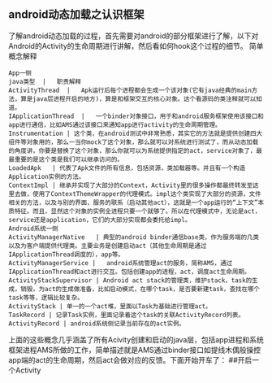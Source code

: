 ## android动态加载之认识框架
了解android动态加载的过程，首先需要对android的部分框架进行了解，以下对Android的Activity的生命周期进行讲解，然后看如何hook这个过程的细节。
简单概念解释
```table
App一侧
java类型  |   职责解释
ActivityThread  |   Apk运行后每个进程都会生成一个该对象(它有java经典的main方法，算是java层进程开启的地方)，算是和框架交互的核心对象。这个看源码的类注释就可以知道。
IApplicationThread  |   一个binder对象接口，用于和android服务框架使用该接口和app进行通信，比如AMS通过该接口来通知app进行activity的生命周期管理。
Instrumentation | 这个类，在android测试中非常熟悉，其实它的方法就是提供创建四大组件等对象用的，那么一当你mock了这个对象，那么就可以对系统进行测试了，而从动态加载的角度讲，你要是替换了这个对象，那么你就可以为系统提供指定的act，service对象了，最最重要的是这个类是我们可以继承访问的。
LoadedApk   | 代表了Apk文件的所有信息，包括资源，类加载器等。并且有一个构造Application实例的方法。
ContextImpl | 继承并实现了大部分的Context，Activity里的很多操作都最终转发至这里去做，使用了ContextThemeWrapper的代理模式。impl这个类实现了大部分的资源，文件相关的方法，以及与别的界面，服务的联系（启动其他act），这就是一个app运行的“上下文”本质特征。而且，显然这个对象的实例全进程只要一个就够了。所以在代理模式中，无论是act，service还是application，它们的大部分实现都会委托给impl。
Android系统一侧
ActivityManagerNative   | 典型的android binder通信base类，作为服务端的几类以及为客户端提供代理类。主要业务是创建启动act（其他生命周期是通过IApplicationThread调度的），app等。
ActivityManagerService |   android系统管理act的服务，简称AMS，通过IApplicationThread和act进行交互。包括创建app的进程，act，调度act生命周期。
ActivityStackSupervisor | Android act stack的管理类，维护stack，task的生成，销毁，为act的生成做准备，比如启动模式，在哪个task，是否要新建task，查找在哪个task等等，逻辑比较复杂。
ActivityStack | 单一的一个act堆，里面以Task为基础进行管理act。
TaskRecord | 记录Task实例，里面记录着这个task的关联ActivityRecord列表。
ActivityRecord | android系统侧记录当前存在的act实例。
```
上面的这些概念几乎涵盖了所有Acivity创建和启动的java层，包括app进程和系统框架进程AMS所做的工作，简单描述就是AMS通过binder接口如提线木偶般操控app端的act的生命周期，然后act会做对应的反馈。下面开始开车了：
##开启一个Activity